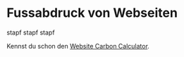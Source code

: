 # Fussabdruck von Webseiten

stapf stapf stapf

Kennst du schon den [Website Carbon Calculator](https://www.websitecarbon.com/).
